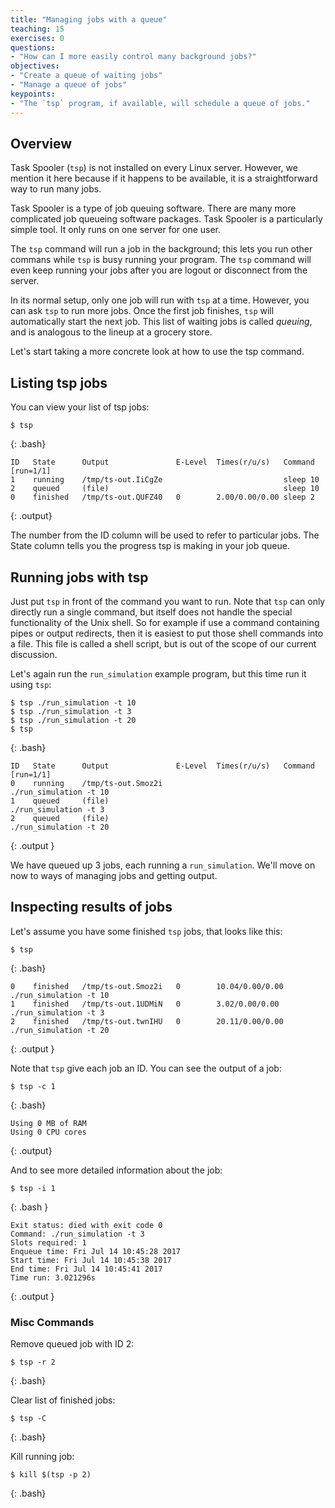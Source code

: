 ```yaml
---
title: "Managing jobs with a queue"
teaching: 15
exercises: 0
questions:
- "How can I more easily control many background jobs?"
objectives:
- "Create a queue of waiting jobs"
- "Manage a queue of jobs"
keypoints:
- "The `tsp` program, if available, will schedule a queue of jobs."
---
```


## Overview

Task Spooler (`tsp`) is not installed on every Linux server.  However, we mention it here because if it happens to be available, it is a straightforward way to run many jobs.

Task Spooler is a type of job queuing software.  There are many more complicated job queueing software packages.  Task Spooler is a particularly simple tool.  It only runs on one server for one user.

The `tsp` command will run a job in the background;  this lets you run other commans while `tsp` is busy running your program.  The `tsp` command will even keep running your jobs after you are logout or disconnect from the server.

In its normal setup, only one job will run with `tsp` at a time.  However, you can ask `tsp` to run more jobs.  Once the first job finishes, `tsp` will automatically start the next job.  This list of waiting jobs is called *queuing*, and is analogous to the lineup at a grocery store.

Let's start taking a more concrete look at how to use the tsp command.

## Listing tsp jobs

You can view your list of tsp jobs:

~~~
$ tsp
~~~
{: .bash}

~~~
ID   State      Output               E-Level  Times(r/u/s)   Command [run=1/1]
1    running    /tmp/ts-out.IiCgZe                           sleep 10
2    queued     (file)                                       sleep 10
0    finished   /tmp/ts-out.QUFZ40   0        2.00/0.00/0.00 sleep 2
~~~
{: .output}

The number from the ID column will be used to refer to particular jobs.  The State column tells you the progress tsp is making in your job queue.


## Running jobs with tsp

Just put `tsp` in front of the command you want to run.  Note that `tsp` can only directly run a single command, but itself does not handle the special functionality of the Unix shell.  So for example if use a command containing pipes or output redirects, then it is easiest to put those shell commands into a file.  This file is called a shell script, but is out of the scope of our current discussion.

Let's again run the `run_simulation` example program, but this time run it using `tsp`:

~~~
$ tsp ./run_simulation -t 10
$ tsp ./run_simulation -t 3
$ tsp ./run_simulation -t 20
$ tsp
~~~
{: .bash}
~~~
ID   State      Output               E-Level  Times(r/u/s)   Command [run=1/1]
0    running    /tmp/ts-out.Smoz2i                           ./run_simulation -t 10
1    queued     (file)                                       ./run_simulation -t 3
2    queued     (file)                                       ./run_simulation -t 20
~~~
{: .output }

We have queued up 3 jobs, each running a `run_simulation`.  We'll move on now to ways of managing jobs and getting output.


## Inspecting results of jobs

Let's assume you have some finished `tsp` jobs, that looks like this:

~~~
$ tsp
~~~
{: .bash}

~~~
0    finished   /tmp/ts-out.Smoz2i   0        10.04/0.00/0.00 ./run_simulation -t 10
1    finished   /tmp/ts-out.1UDMiN   0        3.02/0.00/0.00  ./run_simulation -t 3
2    finished   /tmp/ts-out.twnIHU   0        20.11/0.00/0.00 ./run_simulation -t 20
~~~
{: .output }


Note that `tsp` give each job an ID.  You can see the output of a job:

~~~
$ tsp -c 1
~~~
{: .bash}
~~~
Using 0 MB of RAM
Using 0 CPU cores
~~~
{: .output}

And to see more detailed information about the job:

~~~
$ tsp -i 1
~~~
{: .bash }

~~~
Exit status: died with exit code 0
Command: ./run_simulation -t 3
Slots required: 1
Enqueue time: Fri Jul 14 10:45:28 2017
Start time: Fri Jul 14 10:45:38 2017
End time: Fri Jul 14 10:45:41 2017
Time run: 3.021296s
~~~
{: .output }

### Misc Commands

Remove queued job with ID 2:

~~~
$ tsp -r 2
~~~
{: .bash}

Clear list of finished jobs:
~~~
$ tsp -C
~~~
{: .bash}

Kill running job:
~~~
$ kill $(tsp -p 2)
~~~
{: .bash}
